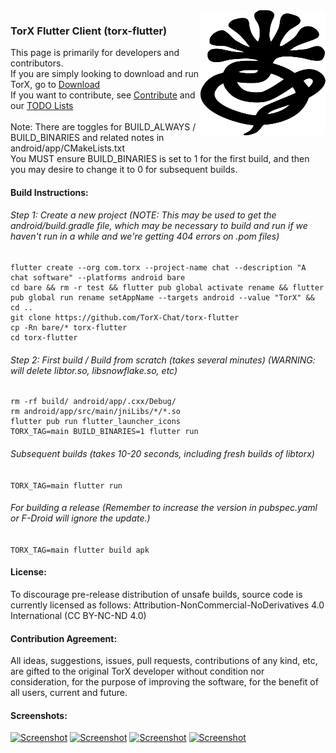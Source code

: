 <img alt="Logo" width="200" height="200" src="https://raw.githubusercontent.com/TorX-Chat/torx-gtk4/main/other/scalable/apps/logo-torx-symbolic.svg" align="right" style="position: relative; top: 0; left: 0;">

### TorX Flutter Client (torx-flutter)
This page is primarily for developers and contributors.
<br>If you are simply looking to download and run TorX, go to [Download](https://torx.chat/#download)
<br>If you want to contribute, see [Contribute](https://torx.chat/#contribute) and our [TODO Lists](https://torx.chat/todo.html)
<br>
<br>Note: There are toggles for BUILD_ALWAYS / BUILD_BINARIES and related notes in android/app/CMakeLists.txt
<br>You MUST ensure BUILD_BINARIES is set to 1 for the first build, and then you may desire to change it to 0 for subsequent builds.

#### Build Instructions:

###### Step 1: Create a new project (NOTE: This may be used to get the android/build.gradle file, which may be necessary to build and run if we haven't run in a while and we're getting 404 errors on .pom files)
```
flutter create --org com.torx --project-name chat --description "A chat software" --platforms android bare
cd bare && rm -r test && flutter pub global activate rename && flutter pub global run rename setAppName --targets android --value "TorX" && cd ..
git clone https://github.com/TorX-Chat/torx-flutter
cp -Rn bare/* torx-flutter
cd torx-flutter
```

###### Step 2: First build / Build from scratch (takes several minutes) (WARNING: will delete libtor.so, libsnowflake.so, etc)
```
rm -rf build/ android/app/.cxx/Debug/
rm android/app/src/main/jniLibs/*/*.so
flutter pub run flutter_launcher_icons
TORX_TAG=main BUILD_BINARIES=1 flutter run

```

###### Subsequent builds (takes 10-20 seconds, including fresh builds of libtorx)
`TORX_TAG=main flutter run`

###### For building a release (Remember to increase the version in pubspec.yaml or F-Droid will ignore the update.)
`TORX_TAG=main flutter build apk`

#### License:
To discourage pre-release distribution of unsafe builds, source code is currently licensed as follows: Attribution-NonCommercial-NoDerivatives 4.0 International (CC BY-NC-ND 4.0)

#### Contribution Agreement:
All ideas, suggestions, issues, pull requests, contributions of any kind, etc, are gifted to the original TorX developer without condition nor consideration, for the purpose of improving the software, for the benefit of all users, current and future.

#### Screenshots:
<a href="https://torx-chat.github.io/images/mobile_peerlist.png"><img src="https://torx-chat.github.io/images/mobile_peerlist.png" alt="Screenshot" style="max-height:400px;"></a>
<a href="https://torx-chat.github.io/images/mobile_grandchild.png"><img src="https://torx-chat.github.io/images/mobile_grandchild.png" alt="Screenshot" style="max-height:400px;"></a>
<a href="https://torx-chat.github.io/images/mobile_add_group.png"><img src="https://torx-chat.github.io/images/mobile_add_group.png" alt="Screenshot" style="max-height:400px;"></a>
<a href="https://torx-chat.github.io/images/mobile_group.png"><img src="https://torx-chat.github.io/images/mobile_group.png" alt="Screenshot" style="max-height:400px;"></a>
